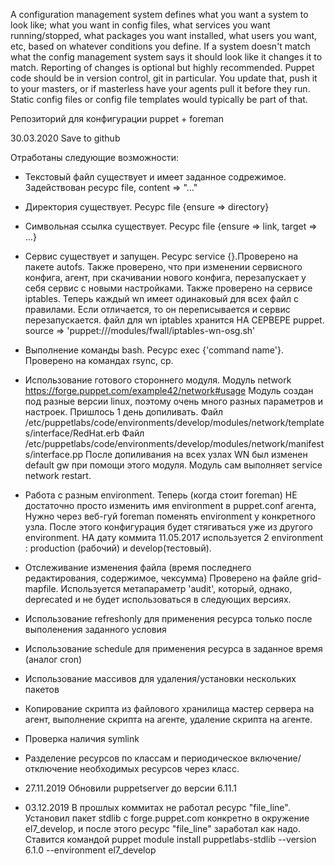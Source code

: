 A configuration management system defines what you want a system to look like; 
what you want in config files, what services you want running/stopped, what packages you want installed, 
what users you want, etc, based on whatever conditions you define. 
If a system doesn't match what the config management system says it should look like it changes it to match. 
Reporting of changes is optional but highly recommended. Puppet code should be in version control, git in particular. 
You update that, push it to your masters, or if masterless have your agents pull it before they run. 
Static config files or config file templates would typically be part of that.


Репозиторий для конфигурации puppet + foreman


30.03.2020
Save to github

Отработаны следующие возможности: 
- Текстовый файл существует и имеет заданное содрежимое. Задействован ресурс file, content => "..." 
- Директория существует. Ресурс file {ensure => directory} 
- Символьная ссылка существует. Ресурс file {ensure => link, target => ...}
- Сервис существует и запущен. Ресурс service {}.Проверено на пакете autofs. Также проверено, что при изменении сервисного конфига, агент, при скачивании нового конфига, перезапускает у себя сервис с новыми настройками. 
  Также проверено на сервисе iptables. Теперь каждый wn имеет одинаковый для всех файл с правилами. Если отличается, то он переписывается и сервис перезапускается.
  файл для wn iptables хранится НА СЕРВЕРЕ puppet. source => 'puppet:///modules/fwall/iptables-wn-osg.sh'

- Выполнение команды bash. Ресурс exec {'command name'}. Проверено на командах rsync, cp. 
- Использование готового стороннего модуля. Модуль network https://forge.puppet.com/example42/network#usage 
  Модуль создан под разные версии linux, поэтому очень много разных параметров и настроек. Пришлось 1 день допиливать. 
  Файл /etc/puppetlabs/code/environments/develop/modules/network/templates/interface/RedHat.erb
  Файл /etc/puppetlabs/code/environments/develop/modules/network/manifests/interface.pp
  После допиливания на всех узлах WN был изменен default gw при помощи этого модуля. Модуль сам выполняет service network restart.

- Работа с разным environment. Теперь (когда стоит foreman) НЕ достаточно просто изменить имя environment в puppet.conf агента, 
  Нужно через веб-гуй foreman поменять environment у конкретного узла.  После этого конфигурация будет стягиваться уже из другого environment.
  НА дату коммита 11.05.2017 используется 2 environment : production (рабочий) и develop(тестовый).

- Отслеживание изменения файла (время последнего редактирования, содержимое, чексумма)
  Проверено на файле grid-mapfile. Используется метапараметр 'audit', который, однако, deprecated и не будет использоваться в следующих версиях.

- Использование refreshonly для применения ресурса только после выполенения заданного условия
- Использование schedule для применения ресурса в заданное время (аналог cron)
- Использование массивов для удаления/установки нескольких пакетов
- Копирование скрипта из файлового хранилища мастер сервера на агент, выполнение скрипта на агенте, удаление скрипта на агенте.
- Проверка наличия symlink
- Разделение ресурсов по классам и периодическое включение/отключение необходимых ресурсов через класс.
- 27.11.2019 Обновили puppetserver до версии 6.11.1

- 03.12.2019 В прошлых коммитах не работал ресурс "file_line". Установил пакет stdlib c forge.puppet.com конкретно в окружение el7_develop, и после этого ресурс "file_line" заработал как надо. 
             Ставится командой puppet module install puppetlabs-stdlib --version 6.1.0 --environment el7_develop
